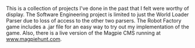 This is a collection of projects I've done in the past that I felt were worthy of display. The Software Engineering project is limited to just the World Loader Parser due to loss of access to the other two parsers. The Robot Factory game includes a .jar file for an easy way to try out my implementation of the game. Also, there is a live version of the Magpie CMS running at www.magpiehunt.com.